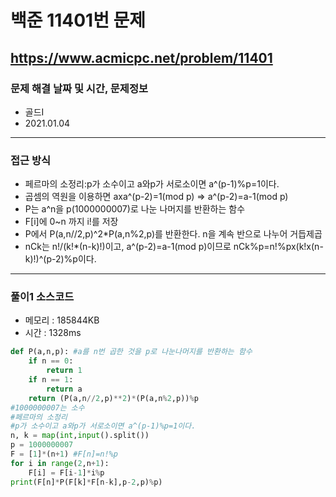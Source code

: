 # 백준 11401번 문제
https://www.acmicpc.net/problem/11401
---

### 문제 해결 날짜 및 시간, 문제정보
- 골드I
- 2021.01.04
---

### 접근 방식
- 페르마의 소정리:p가 소수이고 a와p가 서로소이면 a^(p-1)%p=1이다.
- 곱셈의 역원을 이용하면 axa^(p-2)=1(mod p) => a^(p-2)=a-1(mod p)
- P는 a^n을 p(1000000007)로 나눈 나머지를 반환하는 함수
- F[i]에 0~n 까지 i!를 저장
- P에서 P(a,n//2,p)^2*P(a,n%2,p)를 반환한다. n을 계속 반으로 나누어 거듭제곱
- nCk는 n!/(k!*(n-k)!)이고, a^(p-2)=a-1(mod p)이므로 nCk%p=n!%px(k!x(n-k)!)^(p-2)%p이다.
---

### 풀이1 소스코드
- 메모리 : 185844KB
- 시간 : 1328ms
```Python
def P(a,n,p): #a를 n번 곱한 것을 p로 나눈나머지를 반환하는 함수
    if n == 0:
        return 1
    if n == 1:
        return a
    return (P(a,n//2,p)**2)*(P(a,n%2,p))%p
#1000000007는 소수
#페르마의 소정리
#p가 소수이고 a와p가 서로소이면 a^(p-1)%p=1이다.
n, k = map(int,input().split())
p = 1000000007
F = [1]*(n+1) #F[n]=n!%p
for i in range(2,n+1):
    F[i] = F[i-1]*i%p
print(F[n]*P(F[k]*F[n-k],p-2,p)%p)
```